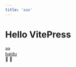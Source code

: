 ```yaml
---
title: 'aaa'
---
```

# Hello VitePress
  aa  
[baidu](https://www.baidu.com/img/PCtm_d9c8750bed0b3c7d089fa7d55720d6cf.png)  
 :tada: :100:
